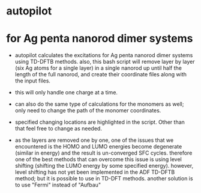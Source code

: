 # autopilot
# for Ag penta nanorod dimer systems

* autopilot calculates the excitations for Ag penta nanorod dimer systems using TD-DFTB methods. also, this bash script will remove layer by layer (six Ag atoms for a single layer) in a single nanorod up until half the length of the full nanorod, and create their coordinate files along with the input files.

* this will only handle one charge at a time.

* can also do the same type of calculations for the monomers as well; only need to change the path of the monomer coordinates.

* specified changing locations are highlighted in the script. Other than that feel free to change as needed.

* as the layers are removed one by one, one of the issues that we encountered is the HOMO and LUMO energies become degenerate (similar in energy) and the result is un-converged SFC cycles. therefore one of the best methods that can overcome this issue is using level shifting (shifting the LUMO energy by some specified energy). however, level shifting has not yet been implemented in the ADF TD-DFTB method; but it is possible to use in TD-DFT methods. another solution is to use "Fermi" instead of "Aufbau"
